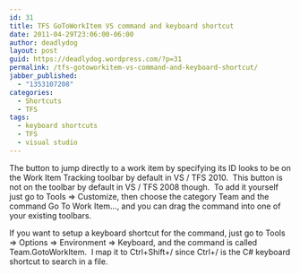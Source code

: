 ```yaml
---
id: 31
title: TFS GoToWorkItem VS command and keyboard shortcut
date: 2011-04-29T23:06:00-06:00
author: deadlydog
layout: post
guid: https://deadlydog.wordpress.com/?p=31
permalink: /tfs-gotoworkitem-vs-command-and-keyboard-shortcut/
jabber_published:
  - "1353107208"
categories:
  - Shortcuts
  - TFS
tags:
  - keyboard shortcuts
  - TFS
  - visual studio
---
```

<p class="MsoNormal">
  The button to jump directly to a work item by specifying its ID looks to be on the Work Item Tracking toolbar by default in VS / TFS 2010.&#160; This button is not on the toolbar by default in VS / TFS 2008 though.&#160; To add it yourself just go to Tools => Customize, then choose the category Team and the command Go To Work Item&#8230;, and you can drag the command into one of your existing toolbars.
</p>

<p class="MsoNormal">
  If you want to setup a keyboard shortcut for the command, just go to Tools => Options => Environment => Keyboard, and the command is called Team.GotoWorkItem.&#160; I map it to Ctrl+Shift+/ since Ctrl+/ is the C# keyboard shortcut to search in a file.
</p>
